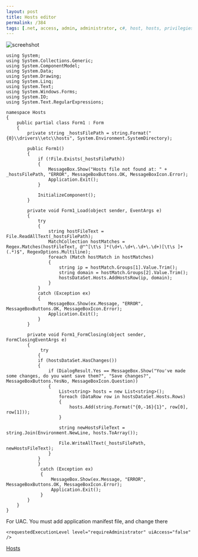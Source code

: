 ```yaml
---
layout: post
title: Hosts editor
permalink: /384
tags: [.net, access, admin, administrator, c#, host, hosts, privilegies, system32, uac]
---
```


![screehshot](http://mac-blog.org.ua/wp-content/uploads/hosts.png)

    using System;
    using System.Collections.Generic;
    using System.ComponentModel;
    using System.Data;
    using System.Drawing;
    using System.Linq;
    using System.Text;
    using System.Windows.Forms;
    using System.IO;
    using System.Text.RegularExpressions;

    namespace Hosts
    {
        public partial class Form1 : Form
        {
            private string _hostsFilePath = string.Format("{0}\\drivers\\etc\\hosts", System.Environment.SystemDirectory);

            public Form1()
            {
                if (!File.Exists(_hostsFilePath))
                {
                    MessageBox.Show("Hosts file not found at: " + _hostsFilePath, "ERROR", MessageBoxButtons.OK, MessageBoxIcon.Error);
                    Application.Exit();
                }

                InitializeComponent();
            }

            private void Form1_Load(object sender, EventArgs e)
            {
                try
                {
                    string hostFileText = File.ReadAllText(_hostsFilePath);
                    MatchCollection hostMatches = Regex.Matches(hostFileText, @"^[\t\s ]*(\d+\.\d+\.\d+\.\d+)[\t\s ]+(.*)$", RegexOptions.Multiline);
                    foreach (Match hostMatch in hostMatches)
                    {
                        string ip = hostMatch.Groups[1].Value.Trim();
                        string domain = hostMatch.Groups[2].Value.Trim();
                        hostsDataSet.Hosts.AddHostsRow(ip, domain);
                    }
                }
                catch (Exception ex)
                {
                    MessageBox.Show(ex.Message, "ERROR", MessageBoxButtons.OK, MessageBoxIcon.Error);
                    Application.Exit();
                }
            }

            private void Form1_FormClosing(object sender, FormClosingEventArgs e)
            {
                 try
                {
                if (hostsDataSet.HasChanges())
                {
                    if (DialogResult.Yes == MessageBox.Show("You've made some changes, do you want save them?", "Save changes?", MessageBoxButtons.YesNo, MessageBoxIcon.Question))
                    {
                        List<string> hosts = new List<string>();
                        foreach (DataRow row in hostsDataSet.Hosts.Rows)
                        {
                            hosts.Add(string.Format("{0,-16}{1}", row[0], row[1]));
                        }

                        string newHostsFileText = string.Join(Environment.NewLine, hosts.ToArray());

                        File.WriteAllText(_hostsFilePath, newHostsFileText);
                    }
                }
                }
                 catch (Exception ex)
                 {
                     MessageBox.Show(ex.Message, "ERROR", MessageBoxButtons.OK, MessageBoxIcon.Error);
                     Application.Exit();
                 }
            }
        }
    }

For UAC. You must add application manifest file, and change there

    <requestedExecutionLevel level="requireAdministrator" uiAccess="false" />

[Hosts](http://mac-blog.org.ua/wp-content/uploads/Hosts.zip)
